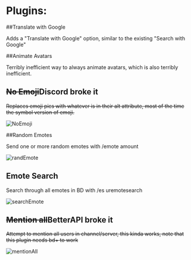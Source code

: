 # Plugins:
##Translate with Google

Adds a "Translate with Google" option, similar to the existing "Search with Google"

##Animate Avatars

Terribly inefficient way to always animate avatars, which is also terribly inefficient.

## ~~No Emoji~~Discord broke it

~~Replaces emoji pics with whatever is in their alt attribute,  most of the time the symbol version of emoji.~~

![NoEmoji](https://ckat.space/ship/FB5.png)

##Random Emotes

Send one or more random emotes with /emote amount

![randEmote](https://ckat.space/ship/JsP.gif)

## Emote Search

Search through all emotes in BD with /es uremotesearch

![searchEmote](https://ckat.space/ship/Mzy.gif)

## ~~Mention all~~BetterAPI broke it

~~Attempt to mention all users in channel/server, this kinda works,
note that this plugin needs bd+ to work~~

![mentionAll](https://ckat.space/ship/RgD.gif)
